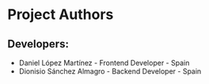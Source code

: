 Project Authors
===============

## Developers:

* Daniel López Martínez - Frontend Developer - Spain
* Dionisio Sánchez Almagro - Backend Developer - Spain
